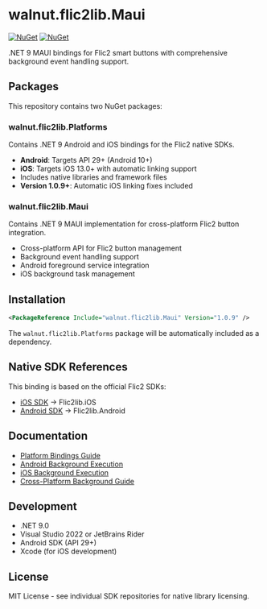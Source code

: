 # walnut.flic2lib.Maui

[![NuGet](https://img.shields.io/nuget/v/walnut.flic2lib.Maui.svg)](https://www.nuget.org/packages/walnut.flic2lib.Maui/)
[![NuGet](https://img.shields.io/nuget/v/walnut.flic2lib.Platforms.svg)](https://www.nuget.org/packages/walnut.flic2lib.Platforms/)

.NET 9 MAUI bindings for Flic2 smart buttons with comprehensive background event handling support.

## Packages

This repository contains two NuGet packages:

### walnut.flic2lib.Platforms
Contains .NET 9 Android and iOS bindings for the Flic2 native SDKs.

- **Android**: Targets API 29+ (Android 10+)
- **iOS**: Targets iOS 13.0+ with automatic linking support
- Includes native libraries and framework files
- **Version 1.0.9+**: Automatic iOS linking fixes included

### walnut.flic2lib.Maui
Contains .NET 9 MAUI implementation for cross-platform Flic2 button integration.

- Cross-platform API for Flic2 button management
- Background event handling support
- Android foreground service integration
- iOS background task management

## Installation

```xml
<PackageReference Include="walnut.flic2lib.Maui" Version="1.0.9" />
```

The `walnut.flic2lib.Platforms` package will be automatically included as a dependency.

## Native SDK References

This binding is based on the official Flic2 SDKs:

- [iOS SDK](https://github.com/50ButtonsEach/flic2lib-ios) → Flic2lib.iOS
- [Android SDK](https://github.com/50ButtonsEach/flic2lib-android) → Flic2lib.Android

## Documentation

- [Platform Bindings Guide](docs/platforms_readme.md)
- [Android Background Execution](docs/android_background_execution.md)
- [iOS Background Execution](docs/ios_background_execution.md)
- [Cross-Platform Background Guide](docs/cross_platform_background_execution.md)

## Development

- .NET 9.0
- Visual Studio 2022 or JetBrains Rider
- Android SDK (API 29+)
- Xcode (for iOS development)

## License

MIT License - see individual SDK repositories for native library licensing.

